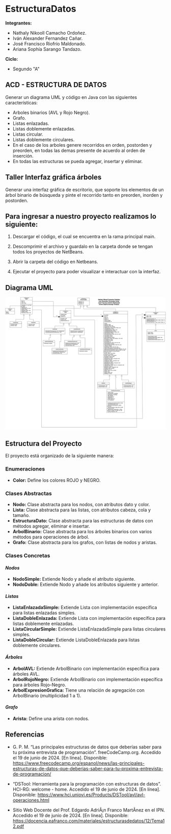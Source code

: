 # EstructuraDatos

**Integrantes:**


* Nathaly Nikooll Camacho Ordoñez.
* Iván Alexander Fernandez Cañar.
* José Francisco Riofrío Maldonado.
* Ariana Sophía Sarango Tandazo.

**Ciclo:**

* Segundo "A"

## ACD - ESTRUCTURA DE DATOS


Generar un diagrama UML y código en Java con las siguientes características:


* Arboles binarios (AVL y Rojo Negro).
* Grafo.
* Listas enlazadas.
* Listas doblemente enlazadas.
* Listas circular.
* Listas doblemente circulares.
* En el caso de los arboles genere recorridos en orden, postorden y preorden, en todas las demas presente de acuerdo al orden de inserción.
* En todas las estructuras se pueda agregar, insertar y eliminar.

## Taller Interfaz gráfica árboles

Generar una interfaz gráfica de escritorio, que soporte los elementos de un árbol binario de búsqueda y pinte el recorrido tanto en preorden, inorden y postorden.



## Para ingresar a nuestro proyecto realizamos lo siguiente:


1) Descargar el código, el cual se encuentra en la rama principal main.


2)  Descomprimir el archivo y guardalo en la carpeta donde se tengan todos los proyectos de NetBeans.

   
3) Abrir la carpeta del código en Netbeans.


4) Ejecutar el proyecto para poder visualizar e interactuar con la interfaz.

   

## Diagrama UML

![DiagramaUML.png](DiagramaUML.png)

## Estructura del Proyecto

El proyecto está organizado de la siguiente manera:

### **Enumeraciones**

* **Color:** Define los colores ROJO y NEGRO.

### **Clases Abstractas**


* **Nodo:** Clase abstracta para los nodos, con atributos dato y color.
* **Lista:** Clase abstracta para las listas, con atributos cabeza, cola y tamaño.
* **EstructuraDato:** Clase abstracta para las estructuras de datos con métodos agregar, eliminar e insertar.
* **ArbolBinario:** Clase abstracta para los árboles binarios con varios métodos para operaciones de árbol.
* **Grafo:** Clase abstracta para los grafos, con listas de nodos y aristas.

### **Clases Concretas**

#### _Nodos_

* **NodoSimple:** Extiende Nodo y añade el atributo siguiente.
* **NodoDoble:** Extiende Nodo y añade los atributos siguiente y anterior.

#### _Listas_

* **ListaEnlazadaSimple:** Extiende Lista con implementación específica para listas enlazadas simples.
* **ListaDobleEnlazada:** Extiende Lista con implementación específica para listas doblemente enlazadas.
* **ListaCircularSimple:** Extiende ListaEnlazadaSimple para listas circulares simples.
* **ListaDobleCircular:** Extiende ListaDobleEnlazada para listas doblemente circulares.

#### _Árboles_

* **ArbolAVL:** Extiende ArbolBinario con implementación específica para árboles AVL.
* **ArbolRojoNegro:** Extiende ArbolBinario con implementación específica para árboles Rojo-Negro.
* **ArbolExpresionGrafica:** Tiene una relación de agregación con ArbolBinario (multiplicidad 1 a 1).

#### _Grafo_

* **Arista:** Define una arista con nodos.


## Referencias


* G. P. M. “Las principales estructuras de datos que deberías saber para tu próxima entrevista de programación”. freeCodeCamp.org. Accedido el 19 de junio de 2024. [En línea]. Disponible: https://www.freecodecamp.org/espanol/news/las-principales-estructuras-de-datos-que-deberias-saber-para-tu-proxima-entrevista-de-programacion/


* “DSTool: Herramienta para la programación con estructuras de datos”. HCI-RG: welcome - home. Accedido el 19 de junio de 2024. [En línea]. Disponible: https://www.hci.uniovi.es/Products/DSTool/avl/avl-operaciones.html


* Sitio Web Docente del Prof. Edgardo AdriÃ¡n Franco MartÃ­nez en el IPN. Accedido el 19 de junio de 2024. [En línea]. Disponible: https://docencia.eafranco.com/materiales/estructurasdedatos/12/Tema12.pdf

